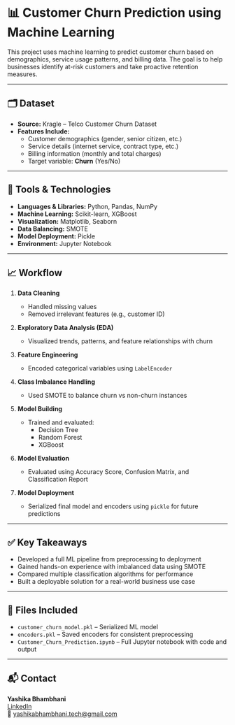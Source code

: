 # 📊 Customer Churn Prediction using Machine Learning

This project uses machine learning to predict customer churn based on demographics, service usage patterns, and billing data. The goal is to help businesses identify at-risk customers and take proactive retention measures.

---

## 🗂️ Dataset

- **Source:** Kragle – Telco Customer Churn Dataset  
- **Features Include:**  
  - Customer demographics (gender, senior citizen, etc.)  
  - Service details (internet service, contract type, etc.)  
  - Billing information (monthly and total charges)  
  - Target variable: **Churn** (Yes/No)

---

## 🔧 Tools & Technologies

- **Languages & Libraries:** Python, Pandas, NumPy  
- **Machine Learning:** Scikit-learn, XGBoost  
- **Visualization:** Matplotlib, Seaborn  
- **Data Balancing:** SMOTE  
- **Model Deployment:** Pickle  
- **Environment:** Jupyter Notebook

---

## 📈 Workflow

1. **Data Cleaning**
   - Handled missing values
   - Removed irrelevant features (e.g., customer ID)

2. **Exploratory Data Analysis (EDA)**
   - Visualized trends, patterns, and feature relationships with churn

3. **Feature Engineering**
   - Encoded categorical variables using `LabelEncoder`

4. **Class Imbalance Handling**
   - Used SMOTE to balance churn vs non-churn instances

5. **Model Building**
   - Trained and evaluated:
     - Decision Tree
     - Random Forest
     - XGBoost

6. **Model Evaluation**
   - Evaluated using Accuracy Score, Confusion Matrix, and Classification Report

7. **Model Deployment**
   - Serialized final model and encoders using `pickle` for future predictions

---

## ✅ Key Takeaways

- Developed a full ML pipeline from preprocessing to deployment
- Gained hands-on experience with imbalanced data using SMOTE
- Compared multiple classification algorithms for performance
- Built a deployable solution for a real-world business use case

---

## 📁 Files Included

- `customer_churn_model.pkl` – Serialized ML model
- `encoders.pkl` – Saved encoders for consistent preprocessing
- `Customer_Churn_Prediction.ipynb` – Full Jupyter notebook with code and output

---

## 📬 Contact

**Yashika Bhambhani**  
[LinkedIn](https://www.linkedin.com/in/yashikabhambhani)  
📧 yashikabhambhani.tech@gmail.com



